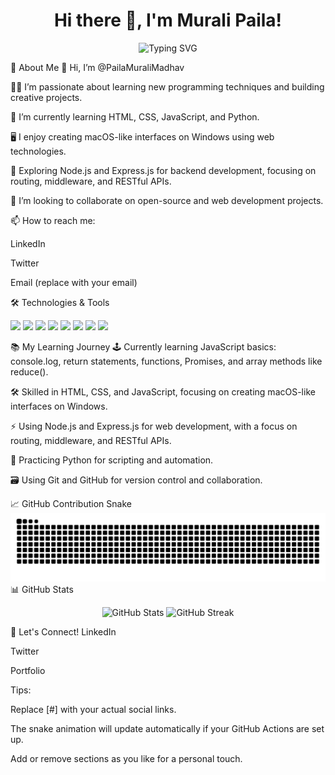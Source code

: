 <h1 align="center">Hi there 👋, I'm Murali Paila!</h1> <p align="center"> <img src="https://readme-typing-svg.demolab.com?font=Fira+Code&weight=700&size=24&pause=1000&color=36BCF7&center=true&vCenter=true&width=435&lines=Welcome+to+my+GitHub+profile!" alt="Typing SVG" /> </p>
👀 About Me
👋 Hi, I’m @PailaMuraliMadhav

👨‍💻 I’m passionate about learning new programming techniques and building creative projects.

🌱 I’m currently learning HTML, CSS, JavaScript, and Python.

🖥️ I enjoy creating macOS-like interfaces on Windows using web technologies.

🔭 Exploring Node.js and Express.js for backend development, focusing on routing, middleware, and RESTful APIs.

💞️ I’m looking to collaborate on open-source and web development projects.

📫 How to reach me:

LinkedIn

Twitter

Email (replace with your email)

🛠️ Technologies & Tools
<p> <img src="https://img.shields.io/badge/HTML5-E34F26?style=flat-square&logo=html5&logoColor=white"/> <img src="https://img.shields.io/badge/CSS3-1572B6?style=flat-square&logo=css3&logoColor=white"/> <img src="https://img.shields.io/badge/JavaScript-F7DF1E?style=flat-square&logo=javascript&logoColor=black"/> <img src="https://img.shields.io/badge/Python-3776AB?style=flat-square&logo=python&logoColor=white"/> <img src="https://img.shields.io/badge/Node.js-339933?style=flat-square&logo=node.js&logoColor=white"/> <img src="https://img.shields.io/badge/Express.js-000000?style=flat-square&logo=express&logoColor=white"/> <img src="https://img.shields.io/badge/MongoDB-47A248?style=flat-square&logo=mongodb&logoColor=white"/> <img src="https://img.shields.io/badge/GitHub-181717?style=flat-square&logo=github&logoColor=white"/> </p>
📚 My Learning Journey
🕹️ Currently learning JavaScript basics: console.log, return statements, functions, Promises, and array methods like reduce().

🛠️ Skilled in HTML, CSS, and JavaScript, focusing on creating macOS-like interfaces on Windows.

⚡ Using Node.js and Express.js for web development, with a focus on routing, middleware, and RESTful APIs.

🐍 Practicing Python for scripting and automation.

🗃️ Using Git and GitHub for version control and collaboration.

📈 GitHub Contribution Snake
<picture> <source media="(prefers-color-scheme: dark)" srcset="https://raw.githubusercontent.com/PailaMuraliMadhav/PailaMuraliMadhav/output/github-contribution-grid-snake-dark.svg" /> <source media="(prefers-color-scheme: light)" srcset="https://raw.githubusercontent.com/PailaMuraliMadhav/PailaMuraliMadhav/output/github-contribution-grid-snake.svg" /> <img alt="github contribution grid snake animation" src="https://raw.githubusercontent.com/PailaMuraliMadhav/PailaMuraliMadhav/output/github-contribution-grid-snake.svg" /> </picture>
📊 GitHub Stats
<p align="center"> <img src="https://github-readme-stats.vercel.app/api?username=PailaMuraliMadhav&show_icons=true&theme=radical" alt="GitHub Stats"/> <img src="https://github-readme-streak-stats.herokuapp.com/?user=PailaMuraliMadhav&theme=radical" alt="GitHub Streak"/> </p>
🌟 Let's Connect!
LinkedIn <!-- Add your LinkedIn link -->

Twitter <!-- Add your Twitter link -->

Portfolio <!-- Add your portfolio link or remove this line -->

<!--- PailaMuraliMadhav/PailaMuraliMadhav is a ✨ special ✨ repository because its `README.md` (this file) appears on your GitHub profile. You can click the Preview link to take a look at your changes. --->
Tips:

Replace [#] with your actual social links.

The snake animation will update automatically if your GitHub Actions are set up.

Add or remove sections as you like for a personal touch.
